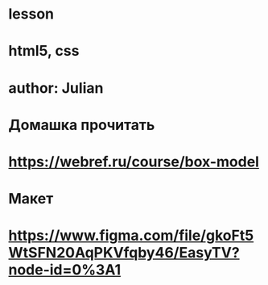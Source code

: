 # lesson

# html5, css

# author:  Julian

# Домашка прочитать 
# https://webref.ru/course/box-model

# Макет
# https://www.figma.com/file/gkoFt5WtSFN20AqPKVfqby46/EasyTV?node-id=0%3A1


